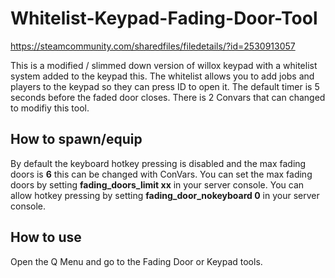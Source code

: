 # Whitelist-Keypad-Fading-Door-Tool
https://steamcommunity.com/sharedfiles/filedetails/?id=2530913057

This is a modified / slimmed down version of willox keypad with a whitelist system added to the keypad this. The whitelist allows you to add jobs and players to the keypad so they can press ID to open it. The default timer is 5 seconds before the faded door closes. There is 2 Convars that can changed to modifiy this tool.

## How to spawn/equip
By default the keyboard hotkey pressing is disabled and the max fading doors is **6** this can be changed with ConVars.
You can set the max fading doors by setting **fading_doors_limit xx** in your server console.
You can allow hotkey pressing by setting **fading_door_nokeyboard 0** in your server console.

## How to use
Open the Q Menu and go to the Fading Door or Keypad tools.
